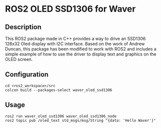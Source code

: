 # ROS2 OLED SSD1306 for Waver

## Description

This ROS2 package made in C++ provides a way to drive an SSD1306 128x32 Oled display with I2C interface. Based on the work of Andrew Duncan, this package has been modified to work with ROS2 and includes a simple example of how to use the driver to display text and graphics on the OLED screen.

## Configuration

```
cd <ros2_workspace>/src
colcon build --packages-select waver_oled_ssd1306
```

## Usage

```
ros2 run waver_oled_ssd1306 waver_oled_ssd1306_node
ros2 topic pub /oled_text std_msgs/msg/String "{data: 'Hello Waver'}"
```

